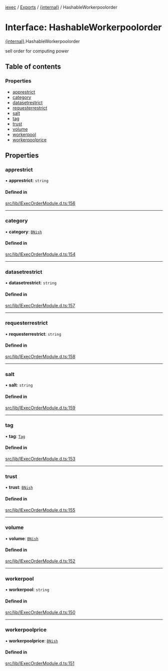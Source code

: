 [iexec](../README.md) / [Exports](../modules.md) / [{internal}](../modules/internal_.md) / HashableWorkerpoolorder

# Interface: HashableWorkerpoolorder

[{internal}](../modules/internal_.md).HashableWorkerpoolorder

sell order for computing power

## Table of contents

### Properties

- [apprestrict](internal_.HashableWorkerpoolorder.md#apprestrict)
- [category](internal_.HashableWorkerpoolorder.md#category)
- [datasetrestrict](internal_.HashableWorkerpoolorder.md#datasetrestrict)
- [requesterrestrict](internal_.HashableWorkerpoolorder.md#requesterrestrict)
- [salt](internal_.HashableWorkerpoolorder.md#salt)
- [tag](internal_.HashableWorkerpoolorder.md#tag)
- [trust](internal_.HashableWorkerpoolorder.md#trust)
- [volume](internal_.HashableWorkerpoolorder.md#volume)
- [workerpool](internal_.HashableWorkerpoolorder.md#workerpool)
- [workerpoolprice](internal_.HashableWorkerpoolorder.md#workerpoolprice)

## Properties

### apprestrict

• **apprestrict**: `string`

#### Defined in

[src/lib/IExecOrderModule.d.ts:156](https://github.com/iExecBlockchainComputing/iexec-sdk/blob/8e573c7/src/lib/IExecOrderModule.d.ts#L156)

___

### category

• **category**: [`BNish`](../modules/internal_.md#bnish)

#### Defined in

[src/lib/IExecOrderModule.d.ts:154](https://github.com/iExecBlockchainComputing/iexec-sdk/blob/8e573c7/src/lib/IExecOrderModule.d.ts#L154)

___

### datasetrestrict

• **datasetrestrict**: `string`

#### Defined in

[src/lib/IExecOrderModule.d.ts:157](https://github.com/iExecBlockchainComputing/iexec-sdk/blob/8e573c7/src/lib/IExecOrderModule.d.ts#L157)

___

### requesterrestrict

• **requesterrestrict**: `string`

#### Defined in

[src/lib/IExecOrderModule.d.ts:158](https://github.com/iExecBlockchainComputing/iexec-sdk/blob/8e573c7/src/lib/IExecOrderModule.d.ts#L158)

___

### salt

• **salt**: `string`

#### Defined in

[src/lib/IExecOrderModule.d.ts:159](https://github.com/iExecBlockchainComputing/iexec-sdk/blob/8e573c7/src/lib/IExecOrderModule.d.ts#L159)

___

### tag

• **tag**: [`Tag`](../modules/internal_.md#tag)

#### Defined in

[src/lib/IExecOrderModule.d.ts:153](https://github.com/iExecBlockchainComputing/iexec-sdk/blob/8e573c7/src/lib/IExecOrderModule.d.ts#L153)

___

### trust

• **trust**: [`BNish`](../modules/internal_.md#bnish)

#### Defined in

[src/lib/IExecOrderModule.d.ts:155](https://github.com/iExecBlockchainComputing/iexec-sdk/blob/8e573c7/src/lib/IExecOrderModule.d.ts#L155)

___

### volume

• **volume**: [`BNish`](../modules/internal_.md#bnish)

#### Defined in

[src/lib/IExecOrderModule.d.ts:152](https://github.com/iExecBlockchainComputing/iexec-sdk/blob/8e573c7/src/lib/IExecOrderModule.d.ts#L152)

___

### workerpool

• **workerpool**: `string`

#### Defined in

[src/lib/IExecOrderModule.d.ts:150](https://github.com/iExecBlockchainComputing/iexec-sdk/blob/8e573c7/src/lib/IExecOrderModule.d.ts#L150)

___

### workerpoolprice

• **workerpoolprice**: [`BNish`](../modules/internal_.md#bnish)

#### Defined in

[src/lib/IExecOrderModule.d.ts:151](https://github.com/iExecBlockchainComputing/iexec-sdk/blob/8e573c7/src/lib/IExecOrderModule.d.ts#L151)
